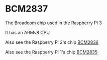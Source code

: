 # BCM2837

The Broadcom chip used in the Raspberry Pi 3

It has an  ARMv8 CPU

Also see the Raspberry Pi 2's chip [BCM2836](../bcm2836/README.md)

Also see the Raspberry Pi 1's chip [BCM2835](../bcm2835/README.md)
